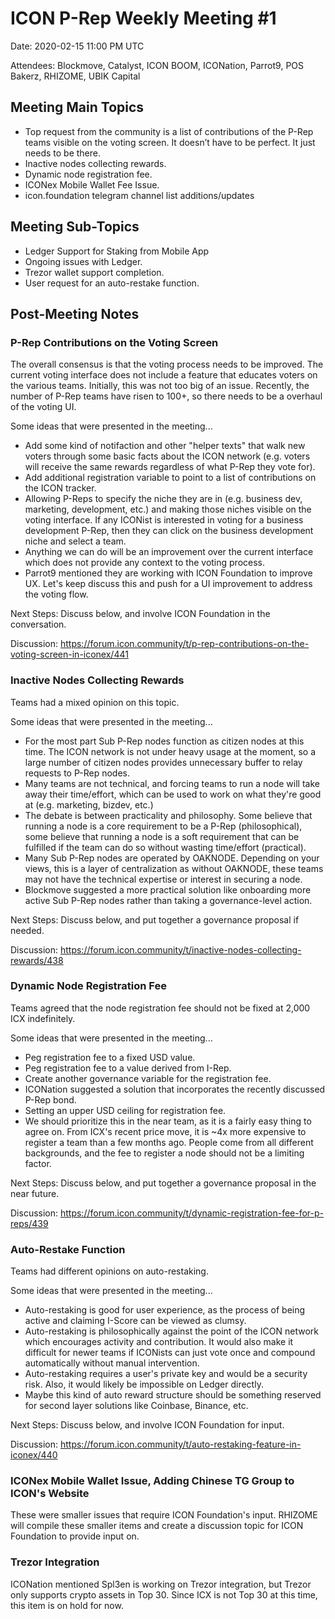 # ICON P-Rep Weekly Meeting #1

Date: 2020-02-15 11:00 PM UTC

Attendees: Blockmove, Catalyst, ICON BOOM, ICONation, Parrot9, POS Bakerz, RHIZOME, UBIK Capital

## Meeting Main Topics

- Top request from the community is a list of contributions of the P-Rep teams visible on the voting screen. It doesn’t have to be perfect. It just needs to be there.
- Inactive nodes collecting rewards.
- Dynamic node registration fee.
- ICONex Mobile Wallet Fee Issue.
- icon.foundation telegram channel list additions/updates

## Meeting Sub-Topics
- Ledger Support for Staking from Mobile App
- Ongoing issues with Ledger.
- Trezor wallet support completion.
- User request for an auto-restake function.

## Post-Meeting Notes

### P-Rep Contributions on the Voting Screen

The overall consensus is that the voting process needs to be improved. The current voting interface does not include a feature that educates voters on the various teams. Initially, this was not too big of an issue. Recently, the number of P-Rep teams have risen to 100+, so there needs to be a overhaul of the voting UI.

Some ideas that were presented in the meeting...

- Add some kind of notifaction and other "helper texts" that walk new voters through some basic facts about the ICON network (e.g. voters will receive the same rewards regardless of what P-Rep they vote for).
- Add additional registration variable to point to a list of contributions on the ICON tracker.
- Allowing P-Reps to specify the niche they are in (e.g. business dev, marketing, development, etc.) and making those niches visible on the voting interface. If any ICONist is interested in voting for a business development P-Rep, then they can click on the business development niche and select a team.
- Anything we can do will be an improvement over the current interface which does not provide any context to the voting process.
- Parrot9 mentioned they are working with ICON Foundation to improve UX. Let's keep discuss this and push for a UI improvement to address the voting flow.

Next Steps: Discuss below, and involve ICON Foundation in the conversation.

Discussion: https://forum.icon.community/t/p-rep-contributions-on-the-voting-screen-in-iconex/441

### Inactive Nodes Collecting Rewards

Teams had a mixed opinion on this topic.

Some ideas that were presented in the meeting...

- For the most part Sub P-Rep nodes function as citizen nodes at this time. The ICON network is not under heavy usage at the moment, so a large number of citizen nodes provides unnecessary buffer to relay requests to P-Rep nodes.
- Many teams are not technical, and forcing teams to run a node will take away their time/effort, which can be used to work on what they're good at (e.g. marketing, bizdev, etc.)
- The debate is between practicality and philosophy. Some believe that running a node is a core requirement to be a P-Rep (philosophical), some believe that running a node is a soft requirement that can be fulfilled if the team can do so without wasting time/effort (practical).
- Many Sub P-Rep nodes are operated by OAKNODE. Depending on your views, this is a layer of centralization as without OAKNODE, these teams may not have the technical expertise or interest in securing a node.
- Blockmove suggested a more practical solution like onboarding more active Sub P-Rep nodes rather than taking a governance-level action.

Next Steps: Discuss below, and put together a governance proposal if needed.

Discussion: https://forum.icon.community/t/inactive-nodes-collecting-rewards/438

### Dynamic Node Registration Fee

Teams agreed that the node registration fee should not be fixed at 2,000 ICX indefinitely.

Some ideas that were presented in the meeting...

- Peg registration fee to a fixed USD value.
- Peg registration fee to a value derived from I-Rep.
- Create another governance variable for the registration fee.
- ICONation suggested a solution that incorporates the recently discussed P-Rep bond.
- Setting an upper USD ceiling for registration fee.
- We should prioritize this in the near team, as it is a fairly easy thing to agree on. From ICX's recent price move, it is ~4x more expensive to register a team than a few months ago. People come from all different backgrounds, and the fee to register a node should not be a limiting factor.

Next Steps: Discuss below, and put together a governance proposal in the near future.

Discussion: https://forum.icon.community/t/dynamic-registration-fee-for-p-reps/439

### Auto-Restake Function

Teams had different opinions on auto-restaking.

Some ideas that were presented in the meeting...

- Auto-restaking is good for user experience, as the process of being active and claiming I-Score can be viewed as clumsy.
- Auto-restaking is philosophically against the point of the ICON network which encourages activity and contribution. It would also make it difficult for newer teams if ICONists can just vote once and compound automatically without manual intervention.
- Auto-restaking requires a user's private key and would be a security risk. Also, it would likely be impossible on Ledger directly.
- Maybe this kind of auto reward structure should be something reserved for second layer solutions like Coinbase, Binance, etc.

Next Steps: Discuss below, and involve ICON Foundation for input.

Discussion: https://forum.icon.community/t/auto-restaking-feature-in-iconex/440

### ICONex Mobile Wallet Issue, Adding Chinese TG Group to ICON's Website 

These were smaller issues that require ICON Foundation's input. RHIZOME will compile these smaller items and create a discussion topic for ICON Foundation to provide input on.

### Trezor Integration

ICONation mentioned Spl3en is working on Trezor integration, but Trezor only supports crypto assets in Top 30. Since ICX is not Top 30 at this time, this item is on hold for now.
